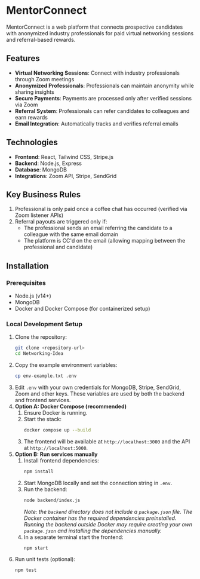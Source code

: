 # MentorConnect

MentorConnect is a web platform that connects prospective candidates with anonymized industry professionals for paid virtual networking sessions and referral-based rewards.

## Features

- **Virtual Networking Sessions**: Connect with industry professionals through Zoom meetings
- **Anonymized Professionals**: Professionals can maintain anonymity while sharing insights
- **Secure Payments**: Payments are processed only after verified sessions via Zoom
- **Referral System**: Professionals can refer candidates to colleagues and earn rewards
- **Email Integration**: Automatically tracks and verifies referral emails

## Technologies

- **Frontend**: React, Tailwind CSS, Stripe.js
- **Backend**: Node.js, Express
- **Database**: MongoDB
- **Integrations**: Zoom API, Stripe, SendGrid

## Key Business Rules

1. Professional is only paid once a coffee chat has occurred (verified via Zoom listener APIs)
2. Referral payouts are triggered only if:
   - The professional sends an email referring the candidate to a colleague with the same email domain
   - The platform is CC'd on the email (allowing mapping between the professional and candidate)

## Installation

### Prerequisites

- Node.js (v14+)
- MongoDB
- Docker and Docker Compose (for containerized setup)

### Local Development Setup

1. Clone the repository:
   ```bash
   git clone <repository-url>
   cd Networking-Idea
   ```
2. Copy the example environment variables:
   ```bash
   cp env-example.txt .env
   ```
3. Edit `.env` with your own credentials for MongoDB, Stripe, SendGrid, Zoom and other keys. These variables are used by both the backend and frontend services.
4. **Option A: Docker Compose (recommended)**
   1. Ensure Docker is running.
   2. Start the stack:
      ```bash
      docker compose up --build
      ```
   3. The frontend will be available at `http://localhost:3000` and the API at `http://localhost:5000`.
5. **Option B: Run services manually**
   1. Install frontend dependencies:
      ```bash
      npm install
      ```
   2. Start MongoDB locally and set the connection string in `.env`.
   3. Run the backend:
      ```bash
      node backend/index.js
      ```
      _Note: the `backend` directory does not include a `package.json` file. The Docker container has the required dependencies preinstalled. Running the backend outside Docker may require creating your own `package.json` and installing the dependencies manually._
   4. In a separate terminal start the frontend:
      ```bash
      npm start
      ```
6. Run unit tests (optional):
   ```bash
   npm test
   ```

